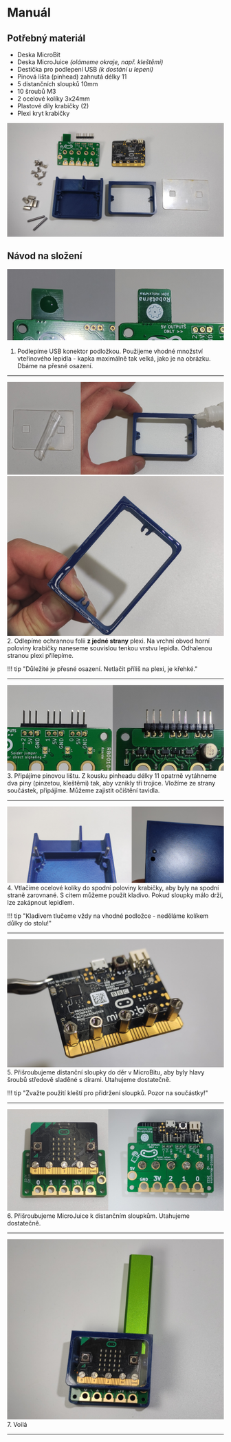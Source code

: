 
# Manuál

## Potřebný materiál

- Deska MicroBit
- Deska MicroJuice *(olámeme okraje, např. kleštěmi)*
- Destička pro podlepení USB *(k dostání u lepení)*
- Pinová lišta (pinhead) zahnutá délky 11
- 5 distančních sloupků 10mm
- 10 šroubů M3
- 2 ocelové kolíky 3x24mm
- Plastové díly krabičky (2)
- Plexi kryt krabičky

![Krok postupu](assets/bom.jpg)<br>

## Návod na složení

![Krok postupu](assets/usb.jpg)<br>
1. Podlepíme USB konektor podložkou. Použijeme vhodné množství vteřinového lepidla - kapka maximálně tak velká, jako je na obrázku. Dbáme na přesné osazení.
<hr>

![Krok postupu](assets/box-glue.jpg)<br>
![Krok postupu](assets/box-glue-applied.jpg)<br>
2. Odlepíme ochrannou folii <b>z jedné strany</b> plexi. Na vrchní obvod horní poloviny krabičky naneseme souvislou tenkou vrstvu lepidla. Odhalenou stranou plexi přilepíme.

!!! tip "Důležité je přesné osazení. Netlačit příliš na plexi, je křehké."
<hr>

![Krok postupu](assets/pinheaders-inserted.jpg)<br>
3. Připájíme pinovou lištu. Z kousku pinheadu délky 11 opatrně vytáhneme dva piny (pinzetou, kleštěmi) tak, aby vznikly tři trojice. Vložíme ze strany součástek, připájíme. Můžeme zajistit očištění tavidla.
<hr>

![Krok postupu](assets/pegs.jpg)<br>
4. Vtlačíme ocelové kolíky do spodní poloviny krabičky, aby byly na spodní straně zarovnané. S citem můžeme použít kladivo. Pokud sloupky málo drží, lze zakápnout lepidlem.

!!! tip "Kladivem tlučeme vždy na vhodné podložce - neděláme kolíkem důlky do stolu!"
<hr>

![Krok postupu](assets/spacer-posts.jpg)<br>
5. Přišroubujeme distanční sloupky do děr v MicroBitu, aby byly hlavy šroubů středově sladěné s dírami. Utahujeme dostatečně.

!!! tip "Zvažte použití kleští pro přidržení sloupků. Pozor na součástky!"
<hr>

![Krok postupu](assets/screwed-together.jpg)<br>
6. Přišroubujeme MicroJuice k distančním sloupkům. Utahujeme dostatečně.
<hr>

![Krok postupu](assets/finish.jpg)<br>
7. Voilá
<hr>
